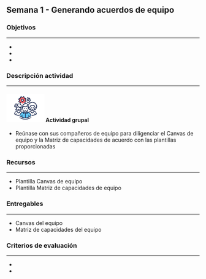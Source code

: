 
## Semana 1 - Generando acuerdos de equipo

### Objetivos

---
* 
* 
* 

### Descripción actividad

---
#### ![](./../../assets/images/grupo.png) Actividad grupal

* Reúnase con sus compañeros de equipo para diligenciar el Canvas de equipo y la Matriz de capacidades de acuerdo con las plantillas proporcionadas

### Recursos 

---
* Plantilla Canvas de equipo
* Plantilla Matriz de capacidades de equipo

### Entregables

---
* Canvas del equipo
* Matriz de capacidades del equipo

### Criterios de evaluación

---

* 
* 
